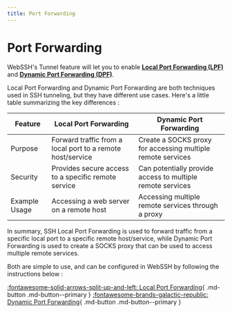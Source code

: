 ```yaml
---
title: Port Forwarding
---
```


# Port Forwarding
WebSSH's Tunnel feature will let you to enable [**Local Port Forwarding (LPF)**](/documentation/help/networking/local-port-forwarding/) and [**Dynamic Port Forwarding (DPF)**](/documentation/help/networking/dynamic-port-forwarding/).

Local Port Forwarding and Dynamic Port Forwarding are both techniques used in SSH tunneling, but they have different use cases. Here's a little table summarizing the key differences :

| Feature | Local Port Forwarding | Dynamic Port Forwarding |
| --- | --- | --- |
| Purpose | Forward traffic from a local port to a remote host/service | Create a SOCKS proxy for accessing multiple remote services |
| Security                | Provides secure access to a specific remote service | Can potentially provide access to multiple remote services |
| Example Usage           | Accessing a web server on a remote host      | Accessing multiple remote services through a proxy         |

In summary, SSH Local Port Forwarding is used to forward traffic from a specific local port to a specific remote host/service, while Dynamic Port Forwarding is used to create a SOCKS proxy that can be used to access multiple remote services. 

Both are simple to use, and can be configured in WebSSH by following the instructions below :

[:fontawesome-solid-arrows-split-up-and-left: Local Port Forwarding](/documentation/help/networking/local-port-forwarding/){ .md-button .md-button--primary }
[:fontawesome-brands-galactic-republic: Dynamic Port Forwarding](/documentation/help/networking/dynamic-port-forwarding/){ .md-button .md-button--primary }